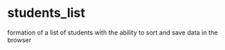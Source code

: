 # students_list
formation of a list of students with the ability to sort and save data in the browser
